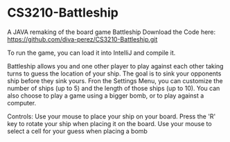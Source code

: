 # CS3210-Battleship

A JAVA remaking of the board game Battleship
Download the Code here: https://github.com/diva-perez/CS3210-Battleship.git

To run the game, you can load it into IntelliJ and compile it.

Battleship allows you and one other player to play against each other taking turns to guess the location of your ship. The goal is to sink your opponents ship before they sink yours.
Fron the Settings Menu, you can customize the number of ships (up to 5) and the length of those ships (up to 10). You can also choose to play a game using a bigger bomb, or to play against a computer.

Controls:
Use your mouse to place your ship on your board.
Press the 'R' key to rotate your ship when placing it on the board.
Use your mouse to select a cell for your guess when placing a bomb
